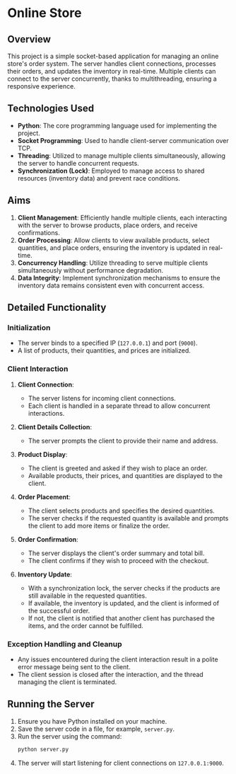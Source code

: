 # Online Store

## Overview
This project is a simple socket-based application for managing an online store's order system. The server handles client connections, processes their orders, and updates the inventory in real-time. Multiple clients can connect to the server concurrently, thanks to multithreading, ensuring a responsive experience.

## Technologies Used
- **Python**: The core programming language used for implementing the project.
- **Socket Programming**: Used to handle client-server communication over TCP.
- **Threading**: Utilized to manage multiple clients simultaneously, allowing the server to handle concurrent requests.
- **Synchronization (Lock)**: Employed to manage access to shared resources (inventory data) and prevent race conditions.

## Aims
1. **Client Management**: Efficiently handle multiple clients, each interacting with the server to browse products, place orders, and receive confirmations.
2. **Order Processing**: Allow clients to view available products, select quantities, and place orders, ensuring the inventory is updated in real-time.
3. **Concurrency Handling**: Utilize threading to serve multiple clients simultaneously without performance degradation.
4. **Data Integrity**: Implement synchronization mechanisms to ensure the inventory data remains consistent even with concurrent access.

## Detailed Functionality

### Initialization
- The server binds to a specified IP (`127.0.0.1`) and port (`9000`).
- A list of products, their quantities, and prices are initialized.

### Client Interaction
1. **Client Connection**:
   - The server listens for incoming client connections.
   - Each client is handled in a separate thread to allow concurrent interactions.
   
2. **Client Details Collection**:
   - The server prompts the client to provide their name and address.

3. **Product Display**:
   - The client is greeted and asked if they wish to place an order.
   - Available products, their prices, and quantities are displayed to the client.

4. **Order Placement**:
   - The client selects products and specifies the desired quantities.
   - The server checks if the requested quantity is available and prompts the client to add more items or finalize the order.

5. **Order Confirmation**:
   - The server displays the client's order summary and total bill.
   - The client confirms if they wish to proceed with the checkout.

6. **Inventory Update**:
   - With a synchronization lock, the server checks if the products are still available in the requested quantities.
   - If available, the inventory is updated, and the client is informed of the successful order.
   - If not, the client is notified that another client has purchased the items, and the order cannot be fulfilled.

### Exception Handling and Cleanup
- Any issues encountered during the client interaction result in a polite error message being sent to the client.
- The client session is closed after the interaction, and the thread managing the client is terminated.

## Running the Server
1. Ensure you have Python installed on your machine.
2. Save the server code in a file, for example, `server.py`.
3. Run the server using the command:
    ```sh
    python server.py
    ```
4. The server will start listening for client connections on `127.0.0.1:9000`.
